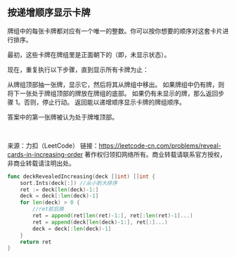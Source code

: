 ## 按递增顺序显示卡牌
牌组中的每张卡牌都对应有一个唯一的整数。你可以按你想要的顺序对这套卡片进行排序。

最初，这些卡牌在牌组里是正面朝下的（即，未显示状态）。

现在，重复执行以下步骤，直到显示所有卡牌为止：

从牌组顶部抽一张牌，显示它，然后将其从牌组中移出。
如果牌组中仍有牌，则将下一张处于牌组顶部的牌放在牌组的底部。
如果仍有未显示的牌，那么返回步骤 1。否则，停止行动。
返回能以递增顺序显示卡牌的牌组顺序。

答案中的第一张牌被认为处于牌堆顶部。

 

来源：力扣（LeetCode）
链接：https://leetcode-cn.com/problems/reveal-cards-in-increasing-order
著作权归领扣网络所有。商业转载请联系官方授权，非商业转载请注明出处。

```go
func deckRevealedIncreasing(deck []int) []int {
	sort.Ints(deck[:]) //从小到大排序
	ret := deck[len(deck)-1:]
	deck = deck[:len(deck)-1]
	for len(deck) > 0 {
		//ret前后换
		ret = append(ret[len(ret)-1:], ret[:len(ret)-1]...)
		ret = append(deck[len(deck)-1:], ret[:]...)
		deck = deck[:len(deck)-1]
	}
	return ret
}

```

